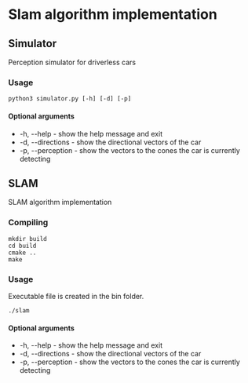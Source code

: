# Slam algorithm implementation

## Simulator
Perception simulator for driverless cars

### Usage

```
python3 simulator.py [-h] [-d] [-p]
```

#### Optional arguments
- -h, --help        - show the help message and exit
- -d, --directions  - show the directional vectors of the car
- -p, --perception  - show the vectors to the cones the car is currently detecting

## SLAM
SLAM algorithm implementation

### Compiling

```
mkdir build
cd build
cmake ..
make
```

### Usage
Executable file is created in the bin folder.

```
./slam
```

#### Optional arguments
- -h, --help        - show the help message and exit
- -d, --directions  - show the directional vectors of the car
- -p, --perception  - show the vectors to the cones the car is currently detecting
